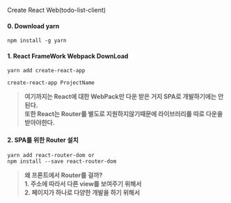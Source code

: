 Create React Web(todo-list-client)

#### 0. Download yarn
```npm
npm install -g yarn
```

#### 1. React FrameWork Webpack DownLoad
```npm
yarn add create-react-app

create-react-app ProjectName
```

> **여기까지는 React에 대한 WebPack만 다운 받은 거지 SPA로 개발하기에는 안된다.** <br>
> **또한 React는 Router를 별도로 지원하지않기때문에 라이브러리를 따로 다운을 받아야한다.** <br>

#### 2. SPA를 위한 Router 설치
```npm
yarn add react-router-dom or 
npm install --save react-router-dom
```



> **왜 프론트에서 Router를 걸까?** <br>
> **1. 주소에 따라서 다른 view를 보여주기 위해서** <br>
> **2. 페이지가 하나로 다양한 개발을 하기 위해서** <br>
